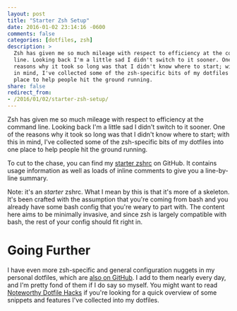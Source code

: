 ```yaml
---
layout: post
title: "Starter Zsh Setup"
date: 2016-01-02 23:14:16 -0600
comments: false
categories: [dotfiles, zsh]
description: >
  Zsh has given me so much mileage with respect to efficiency at the command
  line. Looking back I'm a little sad I didn't switch to it sooner. One of the
  reasons why it took so long was that I didn't know where to start; with this
  in mind, I've collected some of the zsh-specific bits of my dotfiles into one
  place to help people hit the ground running.
share: false
redirect_from:
- /2016/01/02/starter-zsh-setup/
---
```


Zsh has given me so much mileage with respect to efficiency at the command line.
Looking back I'm a little sad I didn't switch to it sooner. One of the reasons
why it took so long was that I didn't know where to start; with this in mind,
I've collected some of the zsh-specific bits of my dotfiles into one place to
help people hit the ground running.

<!-- more -->

To cut to the chase, you can find my [starter zshrc][starter] on GitHub. It
contains usage information as well as loads of inline comments to give you a
line-by-line summary.

Note: it's an _starter_ zshrc. What I mean by this is that it's more of
a skeleton. It's been crafted with the assumption that you're coming from bash
and you already have some bash config that you're weary to part with. The
content here aims to be minimally invasive, and since zsh is largely compatible
with bash, the rest of your config should fit right in.


# Going Further

I have even more zsh-specific and general configuration nuggets in my personal
dotfiles, which are [also on GitHub][dotfiles]. I add to them nearly every day,
and I'm pretty fond of them if I do say so myself. You might want to read
[Noteworthy Dotfile Hacks][hacks] if you're looking for a quick overview of some
snippets and features I've collected into my dotfiles.



[starter]: https://github.com/jez/starter-zshrc
[dotfiles]: https://github.com/jez/dotfiles
[hacks]: http://blog.jez.io/2015/03/10/noteworthy-dotfile-hacks/
